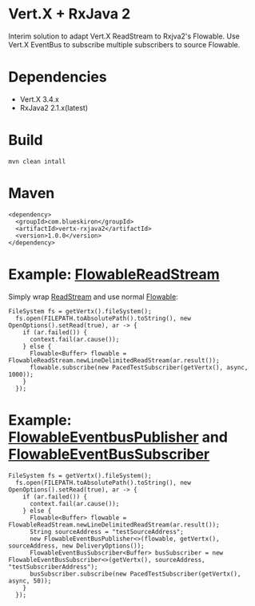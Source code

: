 # Vert.X + RxJava 2
Interim solution to adapt Vert.X ReadStream to Rxjva2's Flowable. Use Vert.X EventBus to subscribe multiple subscribers to source Flowable.

# Dependencies

 * Vert.X 3.4.x
 * RxJava2 2.1.x(latest)

# Build

    mvn clean intall

# Maven
    <dependency>
      <groupId>com.blueskiron</groupId>
      <artifactId>vertx-rxjava2</artifactId>
      <version>1.0.0</version>
    </dependency>

# Example: [FlowableReadStream](https://github.com/jurajzachar/vertx-rxjava2/blob/master/src/main/java/com/blueskiron/vertx/rxjava2/FlowableReadStream.java)
Simply wrap [ReadStream](http://reactivex.io/RxJava/2.x/javadoc/) and use normal [Flowable](http://reactivex.io/RxJava/2.x/javadoc/):

    FileSystem fs = getVertx().fileSystem();
      fs.open(FILEPATH.toAbsolutePath().toString(), new OpenOptions().setRead(true), ar -> {
        if (ar.failed()) {
          context.fail(ar.cause());
        } else {
          Flowable<Buffer> flowable = FlowableReadStream.newLineDelimitedReadStream(ar.result());
          flowable.subscribe(new PacedTestSubscriber(getVertx(), async, 1000));
        }
      });

# Example: [FlowableEventbusPublisher](https://github.com/jurajzachar/vertx-rxjava2/blob/master/src/main/java/com/blueskiron/vertx/rxjava2/FlowableEventBusPublisher.java) and [FlowableEventBusSubscriber](https://github.com/jurajzachar/vertx-rxjava2/blob/master/src/main/java/com/blueskiron/vertx/rxjava2/FlowableEventBusSubscriber.java)

    FileSystem fs = getVertx().fileSystem();
      fs.open(FILEPATH.toAbsolutePath().toString(), new OpenOptions().setRead(true), ar -> {
        if (ar.failed()) {
          context.fail(ar.cause());
        } else {
          Flowable<Buffer> flowable = FlowableReadStream.newLineDelimitedReadStream(ar.result());
          String sourceAddress = "testSourceAddress";
          new FlowableEventBusPublisher<>(flowable, getVertx(), sourceAddress, new DeliveryOptions());
          FlowableEventBusSubscriber<Buffer> busSubscriber = new FlowableEventBusSubscriber<>(getVertx(), sourceAddress, "testSubscriberAddress");
          busSubscriber.subscribe(new PacedTestSubscriber(getVertx(), async, 50));
        }
      });
